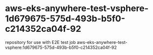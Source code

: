 # aws-eks-anywhere-test-vsphere-1d679675-575d-493b-b5f0-c214352ca04f-92
repository for use with E2E test job aws-eks-anywhere-test-vsphere:1d679675-575d-493b-b5f0-c214352ca04f-92
